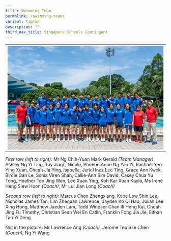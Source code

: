 ```yaml
---
title: Swimming Team
permalink: /swimming-team/
variant: tiptap
description: ""
third_nav_title: Singapore Schools Contingent
---
```

<table style="minWidth: 75px">
<colgroup>
<col>
<col>
<col>
</colgroup>
<tbody>
<tr>
<th rowspan="1" colspan="3">
<div class="isomer-image-wrapper">
<img style="width: 100%" height="auto" width="100%" alt="" src="/images/Swimming_Contingent.jpg">
</div>
</th>
</tr>
</tbody>
</table>
<p><em>First row (left to right):</em> Mr Ng Chih-Yuan Mark Gerald <em>(Team Manager)</em>,
Ashley Ng Yi Ting, Tay Jiaqi , Nicole, Phoebe Anne Ng Yan Yi, Rachael Yeo
Ying Xuan, Cheah Jia Ying, Isabelle, Jeriel Inez Lee Ting, Grace Ann Kwek,
Birdie Gan Le, Sonia Viren Shah, Callie-Ann Sim David, Casey Chua Yu Tong,
Heather Teo Jing Wen, Lee Xuan Ying, Koh Kar Xuan Kayla, Ms Irene Heng
Siew Hoon <em>(Coach)</em>, Mr Lui Jian Long <em>(Coach)</em>
</p>
<p><em>Second row (left to right):</em> Marcus Choo Zhengxiang, Kobe Low Shin
Lee, Nicholas James Tan, Lim Zhequan Lawrence, Jayden Ko Qi Hao, Julian
Lee Xing Hong, Matthew Jaeden Lam, Tedd Windsor Chan III Heng Kai, Cheah
Jing Fu Timothy, Christian Sean Wei En Catlin, Franklin Fong Jia Jie, Eithan
Tan Yi Deng</p>
<p>Not in the picture: Mr Lawrence Ang <em>(Coach), </em>Jerome Teo Sze Chen <em>(Coach), </em>Ng
Yi Wang</p>